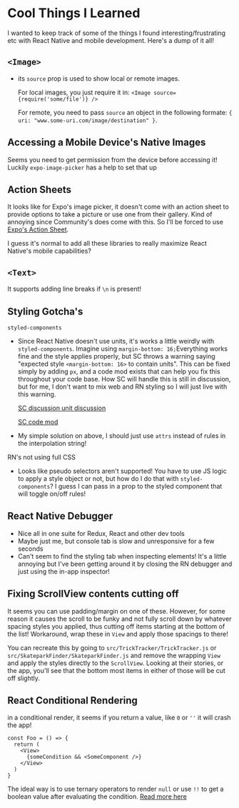 # Cool Things I Learned

I wanted to keep track of some of the things I found interesting/frustrating etc with React Native and mobile development. Here's a dump of it all!

## `<Image>`

- its `source` prop is used to show local or remote images.

  For local images, you just require it in: `<Image source={require('some/file')} />`

  For remote, you need to pass `source` an object in the following formate: `{ uri: "www.some-uri.com/image/destination" }`.

## Accessing a Mobile Device's Native Images

Seems you need to get permission from the device before accessing it! Luckily `expo-image-picker` has a help to set that up

## Action Sheets

It looks like for Expo's image picker, it doesn't come with an action sheet to provide options to take a picture or use one from their gallery. Kind of annoying since Community's does come with this. So I'll be forced to use [Expo's Action Sheet](https://github.com/expo/react-native-action-sheet).

I guess it's normal to add all these libraries to really maximize React Native's mobile capabilities?

## `<Text>`

It supports adding line breaks if `\n` is present!

## Styling Gotcha's

`styled-components`

- Since React Native doesn't use units, it's works a little weirdly with `styled-components`. Imagine using `margin-bottom: 16;`Everything works fine and the style applies properly, but SC throws a warning saying "expected style `<margin-bottom: 16>` to contain units". This can be fixed simply by adding `px`, and a code mod exists that can help you fix this throughout your code base. How SC will handle this is still in discussion, but for me, I don't want to mix web and RN styling so I will just live with this warning.

  [SC discussion unit discussion](https://github.com/styled-components/css-to-react-native/issues/40)

  [SC code mod](https://github.com/styled-components/styled-components-native-code-mod)

- My simple solution on above, I should just use `attrs` instead of rules in the interpolation string!

RN's not using full CSS

- Looks like pseudo selectors aren't supported! You have to use JS logic to apply a style object or not, but how do I do that with `styled-components`? I guess I can pass in a prop to the styled component that will toggle on/off rules!

## React Native Debugger

- Nice all in one suite for Redux, React and other dev tools
- Maybe just me, but console tab is slow and unresponsive for a few seconds
- Can't seem to find the styling tab when inspecting elements! It's a little annoying but I've been getting around it by closing the RN debugger and just using the in-app inspector!

## Fixing ScrollView contents cutting off

It seems you can use padding/margin on one of these. However, for some reason it causes the scroll to be funky and not fully scroll down by whatever spacing styles you applied, thus cutting off items starting at the bottom of the list! Workaround, wrap these in `View` and apply those spacings to there!

You can recreate this by going to `src/TrickTracker/TrickTracker.js` or `src/SkateparkFinder/SkateparkFinder.js` and remove the wrapping `View` and apply the styles directly to the `ScrollView`. Looking at their stories, or the app, you'll see that the bottom most items in either of those will be cut off slightly.

## React Conditional Rendering

in a conditional render, it seems if you return a value, like `0` or `''` it will crash the app!

```
const Foo = () => {
  return (
    <View>
      {someCondition && <SomeComponent />}
    </View>
  )
}
```

The ideal way is to use ternary operators to render `null` or use `!!` to get a boolean value after evaluating the condition. [Read more here](https://github.com/facebook/react-native/issues/20764)
